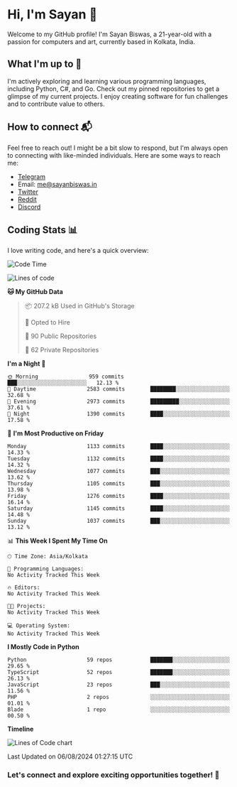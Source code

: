 # Hi, I'm Sayan 👋

Welcome to my GitHub profile! I'm Sayan Biswas, a 21-year-old with a passion for computers and art, currently based in Kolkata, India.

## What I'm up to 🚀

I'm actively exploring and learning various programming languages, including Python, C#, and Go. Check out my pinned repositories to get a glimpse of my current projects. I enjoy creating software for fun challenges and to contribute value to others.

## How to connect 📬

Feel free to reach out! I might be a bit slow to respond, but I'm always open to connecting with like-minded individuals. Here are some ways to reach me:

- [Telegram](https://t.me/dank_as_fuck)
- Email: [me@sayanbiswas.in](mailto:me@sayanbiswas.in)
- [Twitter](https://twitter.com/TheDankDel)
- [Reddit](https://www.reddit.com/user/dank_as_fuck_/)
- [Discord](https://discordapp.com/users/506536929152466945)

## Coding Stats 📊

I love writing code, and here's a quick overview:

<!--START_SECTION:waka-->
![Code Time](http://img.shields.io/badge/Code%20Time-1%2C652%20hrs%2017%20mins-blue)

![Lines of code](https://img.shields.io/badge/From%20Hello%20World%20I%27ve%20Written-5.8%20million%20lines%20of%20code-blue)

**🐱 My GitHub Data** 

> 📦 207.2 kB Used in GitHub's Storage 
 > 
> 💼 Opted to Hire
 > 
> 📜 90 Public Repositories 
 > 
> 🔑 62 Private Repositories 
 > 
**I'm a Night 🦉** 

```text
🌞 Morning                959 commits         ███░░░░░░░░░░░░░░░░░░░░░░   12.13 % 
🌆 Daytime                2583 commits        ████████░░░░░░░░░░░░░░░░░   32.68 % 
🌃 Evening                2973 commits        █████████░░░░░░░░░░░░░░░░   37.61 % 
🌙 Night                  1390 commits        ████░░░░░░░░░░░░░░░░░░░░░   17.58 % 
```
📅 **I'm Most Productive on Friday** 

```text
Monday                   1133 commits        ████░░░░░░░░░░░░░░░░░░░░░   14.33 % 
Tuesday                  1132 commits        ████░░░░░░░░░░░░░░░░░░░░░   14.32 % 
Wednesday                1077 commits        ███░░░░░░░░░░░░░░░░░░░░░░   13.62 % 
Thursday                 1105 commits        ███░░░░░░░░░░░░░░░░░░░░░░   13.98 % 
Friday                   1276 commits        ████░░░░░░░░░░░░░░░░░░░░░   16.14 % 
Saturday                 1145 commits        ████░░░░░░░░░░░░░░░░░░░░░   14.48 % 
Sunday                   1037 commits        ███░░░░░░░░░░░░░░░░░░░░░░   13.12 % 
```


📊 **This Week I Spent My Time On** 

```text
🕑︎ Time Zone: Asia/Kolkata

💬 Programming Languages: 
No Activity Tracked This Week

🔥 Editors: 
No Activity Tracked This Week

🐱‍💻 Projects: 
No Activity Tracked This Week

💻 Operating System: 
No Activity Tracked This Week
```

**I Mostly Code in Python** 

```text
Python                   59 repos            ███████░░░░░░░░░░░░░░░░░░   29.65 % 
TypeScript               52 repos            ███████░░░░░░░░░░░░░░░░░░   26.13 % 
JavaScript               23 repos            ███░░░░░░░░░░░░░░░░░░░░░░   11.56 % 
PHP                      2 repos             ░░░░░░░░░░░░░░░░░░░░░░░░░   01.01 % 
Blade                    1 repo              ░░░░░░░░░░░░░░░░░░░░░░░░░   00.50 % 
```



**Timeline**

![Lines of Code chart](https://raw.githubusercontent.com/Dank-del/Dank-del/main/assets/bar_graph.png)


 Last Updated on 06/08/2024 01:27:15 UTC
<!--END_SECTION:waka-->

### Let's connect and explore exciting opportunities together! 🚀
